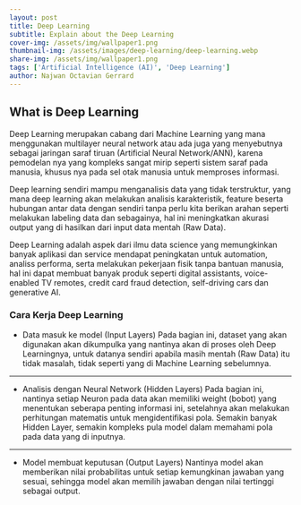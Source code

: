 ```yaml
---
layout: post
title: Deep Learning
subtitle: Explain about the Deep Learning
cover-img: /assets/img/wallpaper1.png
thumbnail-img: /assets/images/deep-learning/deep-learning.webp
share-img: /assets/img/wallpaper1.png
tags: ['Artificial Intelligence (AI)', 'Deep Learning']
author: Najwan Octavian Gerrard
---
```


## What is Deep Learning

Deep Learning merupakan cabang dari Machine Learning yang mana menggunakan multilayer neural network atau ada juga yang menyebutnya sebagai jaringan saraf tiruan (Artificial Neural Network/ANN), karena pemodelan nya yang kompleks sangat mirip seperti sistem saraf pada manusia, khusus nya pada sel otak manusia untuk memproses informasi.

Deep learning sendiri mampu menganalisis data yang tidak terstruktur, yang mana deep learning akan melakukan analisis karakteristik, feature beserta hubungan antar data dengan sendiri tanpa perlu kita berikan arahan seperti melakukan labeling data dan sebagainya, hal ini meningkatkan akurasi output yang di hasilkan dari input data mentah (Raw Data). 

Deep Learning adalah aspek dari ilmu data science yang memungkinkan banyak aplikasi dan service mendapat peningkatan untuk automation, analiss performa, serta melakukan pekerjaan fisik tanpa bantuan manusia, hal ini dapat membuat banyak produk seperti digital assistants, voice-enabled TV remotes, credit card fraud detection, self-driving cars dan generative AI.

### Cara Kerja Deep Learning
- Data masuk ke model (Input Layers)
  Pada bagian ini, dataset yang akan digunakan akan dikumpulka yang nantinya akan di proses oleh Deep Learningnya, untuk datanya sendiri apabila masih mentah (Raw Data) itu tidak masalah, tidak seperti yang di Machine Learning sebelumnya.
---

- Analisis dengan Neural Network (Hidden Layers)
  Pada bagian ini, nantinya setiap Neuron pada data akan memiliki weight (bobot) yang menentukan seberapa penting informasi ini, setelahnya akan melakukan perhitungan matematis untuk mengidentifikasi pola. Semakin banyak Hidden Layer, semakin kompleks pula model dalam memahami pola pada data yang di inputnya.

---

- Model membuat keputusan (Output Layers)
  Nantinya model akan memberikan nilai probabilitas untuk setiap kemungkinan jawaban yang sesuai, sehingga model akan memilih jawaban dengan nilai tertinggi sebagai output.